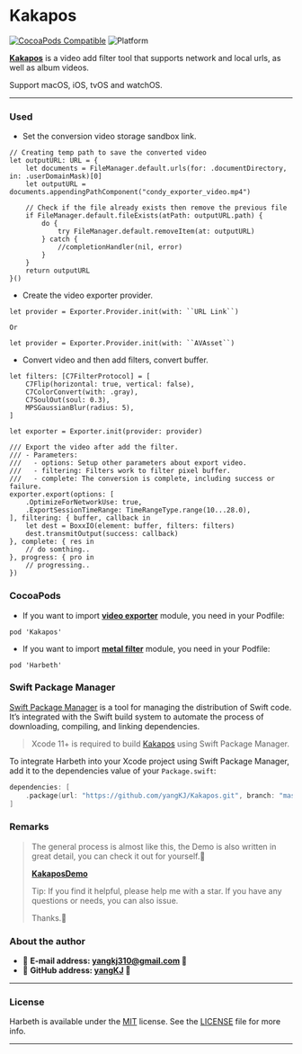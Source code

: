 # Kakapos

[![CocoaPods Compatible](https://img.shields.io/cocoapods/v/Kakapos.svg?style=flat&label=Kakapos&colorA=28a745&&colorB=4E4E4E)](https://cocoapods.org/pods/Kakapos) 
![Platform](https://img.shields.io/badge/Platforms-iOS%20%7C%20macOS%20%7C%20watchOS%20%7C%20tvOS-4E4E4E.svg?colorA=28a745)

[**Kakapos**](https://github.com/yangKJ/Kakapos) is a video add filter tool that supports network and local urls, as well as album videos.

Support macOS, iOS, tvOS and watchOS.

-------

### Used

- Set the conversion video storage sandbox link.

```
// Creating temp path to save the converted video
let outputURL: URL = {
    let documents = FileManager.default.urls(for: .documentDirectory, in: .userDomainMask)[0]
    let outputURL = documents.appendingPathComponent("condy_exporter_video.mp4")
    
    // Check if the file already exists then remove the previous file
    if FileManager.default.fileExists(atPath: outputURL.path) {
        do {
            try FileManager.default.removeItem(at: outputURL)
        } catch {
            //completionHandler(nil, error)
        }
    }
    return outputURL
}()
```

- Create the video exporter provider.

```
let provider = Exporter.Provider.init(with: ``URL Link``)

Or

let provider = Exporter.Provider.init(with: ``AVAsset``)
```

- Convert video and then add filters, convert buffer.

```
let filters: [C7FilterProtocol] = [
    C7Flip(horizontal: true, vertical: false),
    C7ColorConvert(with: .gray),
    C7SoulOut(soul: 0.3),
    MPSGaussianBlur(radius: 5),
]

let exporter = Exporter.init(provider: provider)

/// Export the video after add the filter.
/// - Parameters:
///   - options: Setup other parameters about export video.
///   - filtering: Filters work to filter pixel buffer.
///   - complete: The conversion is complete, including success or failure.
exporter.export(options: [
    .OptimizeForNetworkUse: true,
    .ExportSessionTimeRange: TimeRangeType.range(10...28.0),
], filtering: { buffer, callback in
    let dest = BoxxIO(element: buffer, filters: filters)
    dest.transmitOutput(success: callback)
}, complete: { res in
    // do somthing..
}, progress: { pro in
    // progressing..
})
```

### CocoaPods

- If you want to import [**video exporter**](https://github.com/yangKJ/Kakapos) module, you need in your Podfile: 

```
pod 'Kakapos'
```

- If you want to import [**metal filter**](https://github.com/yangKJ/Harbeth) module, you need in your Podfile: 

```
pod 'Harbeth'
```

### Swift Package Manager

[Swift Package Manager](https://swift.org/package-manager/) is a tool for managing the distribution of Swift code. It’s integrated with the Swift build system to automate the process of downloading, compiling, and linking dependencies.

> Xcode 11+ is required to build [Kakapos](https://github.com/yangKJ/Kakapos) using Swift Package Manager.

To integrate Harbeth into your Xcode project using Swift Package Manager, add it to the dependencies value of your `Package.swift`:

```swift
dependencies: [
    .package(url: "https://github.com/yangKJ/Kakapos.git", branch: "master"),
]
```

### Remarks

> The general process is almost like this, the Demo is also written in great detail, you can check it out for yourself.🎷
>
> [**KakaposDemo**](https://github.com/yangKJ/Kakapos)
>
> Tip: If you find it helpful, please help me with a star. If you have any questions or needs, you can also issue.
>
> Thanks.🎇

### About the author
- 🎷 **E-mail address: [yangkj310@gmail.com](yangkj310@gmail.com) 🎷**
- 🎸 **GitHub address: [yangKJ](https://github.com/yangKJ) 🎸**

-----

### License
Harbeth is available under the [MIT](LICENSE) license. See the [LICENSE](LICENSE) file for more info.

-----

